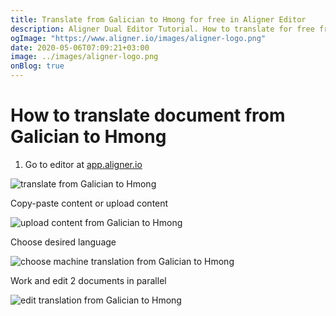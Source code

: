 ```yaml
---
title: Translate from Galician to Hmong for free in Aligner Editor
description: Aligner Dual Editor Tutorial. How to translate for free from Galician to Hmong. Aligner is multilingual document management platform. 
ogImage: "https://www.aligner.io/images/aligner-logo.png"
date: 2020-05-06T07:09:21+03:00
image: ../images/aligner-logo.png
onBlog: true
---
```


# How to translate document from Galician to Hmong

1. Go to editor at [app.aligner.io](https://app.aligner.io "Aligner App web page")

![translate from Galician to Hmong](../aligner-blank-editor.png "translate from Galician to Hmong")

Copy-paste content or upload content

![upload content from Galician to Hmong](../aligner-uploaded-document.png "upload content from Galician to Hmong")

Choose desired language

![choose machine translation from Galician to Hmong](../aligner-language-dropdown.png "choose machine translation from Galician to Hmong")

Work and edit 2 documents in parallel

![edit translation from Galician to Hmong](../aligner-double-sitded-editor.png "edit translation from Galician to Hmong")

